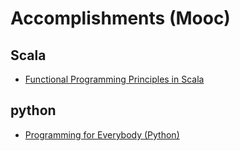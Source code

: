 # Accomplishments (Mooc)
## Scala 
- [Functional Programming Principles in Scala](https://www.coursera.org/account/accomplishments/verify/9BHXTN34YD34)

## python
- [Programming for Everybody (Python)](https://www.coursera.org/maestro/api/certificate/get_certificate?course_id=972505)
